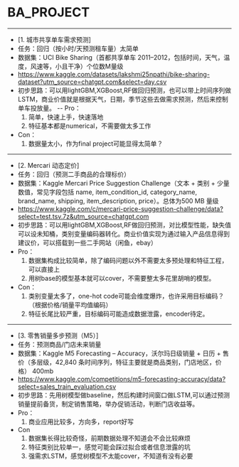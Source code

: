 # BA_PROJECT


---

- [1. 城市共享单车需求预测]
- 任务：回归（按小时/天预测租车量）太简单
- 数据集：UCI Bike Sharing（首都共享单车 2011–2012，包括时间，天气，温度，风速等，小且干净）个位数M量级
- https://www.kaggle.com/datasets/lakshmi25npathi/bike-sharing-dataset?utm_source=chatgpt.com&select=day.csv
- 初步思路：可以用lightGBM,XGBoost,RF做回归预测，也可以带上时间序列做LSTM，商业价值就是根据天气，日期，季节这些去做需求预测，然后来控制单车投放量。
-- Pro：
  1. 简单，快速上手，快速落地
  2. 特征基本都是numerical，不需要做太多工作
- Con：
  1. 数据量太小，作为final project可能显得太简单？
---
- [2. Mercari 动态定价]
- 任务：回归（预测二手商品的合理标价）
- 数据集：Kaggle Mercari Price Suggestion Challenge（文本 + 类别 + 少量数值，常见字段包括 name, item_condition_id, category_name, brand_name, shipping, item_description, price）。总体为500 MB 量级
- https://www.kaggle.com/c/mercari-price-suggestion-challenge/data?select=test.tsv.7z&utm_source=chatgpt.com
- 初步思路：可以用lightGBM,XGBoost,RF做回归预测，对比模型性能，缺失值可以设未知桶，类别变量编码器转化。商业价值实现为通过输入产品信息得到建议价，可以搭载到一些二手网站（闲鱼，ebay）
- Pro：
  1. 数据集构成比较简单，除了编码问题以外不需要太多预处理和特征工程，可以直接上
  2. 用树base的模型基本就可以cover，不需要整太多花里胡哨的模型。
- Con：
  1. 类别变量太多了，one-hot code可能会维度爆炸，也许采用目标编码？（根据价格/销量平均值编码）
  2. 特征长尾比较严重，目标编码可能造成数据泄露，encoder待定。
---
- [3. 零售销量多步预测（M5）] 
- 任务：预测商品/门店未来销量
- 数据集：Kaggle M5 Forecasting – Accuracy，沃尔玛日级销量 + 日历 + 售价（多层级，42,840 条时间序列，特征主要就是商品类别，门店地区，价格） 400mb
- https://www.kaggle.com/competitions/m5-forecasting-accuracy/data?select=sales_train_evaluation.csv
- 初步思路：先用树模型做baseline，然后构建时间窗口做LSTM,可以通过预测销量提前备货，制定销售策略，举办促销活动，判断门店收益等。
- Pro：
  1. 商业应用比较多，方向多，report好写
- Con
  1. 数据集长得比较奇怪，前期数据处理不知道会不会比较麻烦
  2. 特征类别比较单一，感觉可能会踩过拟合或者信息泄露的坑
  3. 强需求LSTM，感觉树模型不太能cover，不知道有没有必要
